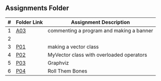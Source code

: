 ##  Assignments Folder

|   #   | Folder Link | Assignment Description |
| :---: | ----------- | ---------------------- |
|   1   |   [A03](https://github.com/jorcsan/2143-OOP-Santos/tree/main/Assignments/A03)     |  commenting a program and making a banner |
|   2   |
|   3   |   [P01](https://github.com/jorcsan/2143-OOP-Santos/tree/main/Assignments/P01)  |    making a vector class                    |
|   4   |   [P02]()   |  MyVector class with overloaded operators           |
|   5   |   [P03]()   | Graphviz                                             |   creating output suitable for use in graphviz  |
|   6   |   [P04]()   |   Roll Them Bones                                     |   rolling dice in preparation for D&D         |
